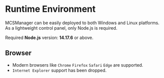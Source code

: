 # Runtime Environment

MCSManager can be easily deployed to both Windows and Linux platforms. As a lightweight control panel, only Node.js is required.

Required **Node.js** version: **14.17.6** or above.

## Browser

- Modern browsers like `Chrome` `Firefox` `Safari` `Edge` are supported.
- `Internet Explorer` support has been dropped. 
